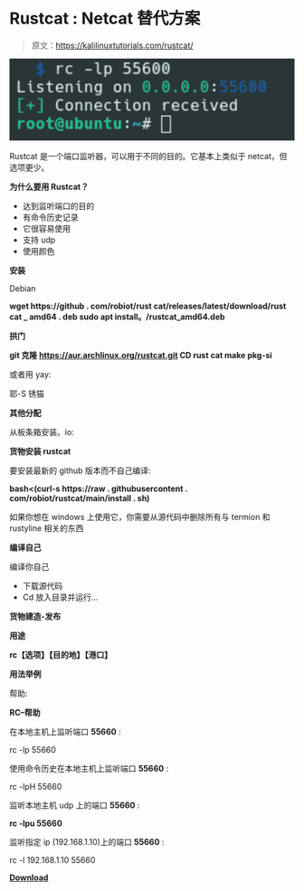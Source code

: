 # Rustcat : Netcat 替代方案

> 原文：<https://kalilinuxtutorials.com/rustcat/>

[![Rustcat : Netcat Alternative](img/b783ae310305eb6a81e7151cef1eb014.png "Rustcat : Netcat Alternative")](https://1.bp.blogspot.com/-_P9sagpLFZk/YNBp2FdppkI/AAAAAAAAJro/TyjWzex-S7MSIRXODou_c0zPUBHirnHfwCLcBGAsYHQ/s1319/2%2B%25281%2529.png)

Rustcat 是一个端口监听器，可以用于不同的目的。它基本上类似于 netcat，但选项更少。

**为什么要用 Rustcat？**

*   达到监听端口的目的
*   有命令历史记录
*   它很容易使用
*   支持 udp
*   使用颜色

**安装**

Debian

**wget https://github . com/robiot/rust cat/releases/latest/download/rust cat _ amd64 . deb
sudo apt install。/rustcat_amd64.deb**

**拱门**

**git 克隆 https://aur.archlinux.org/rustcat.git
CD rust cat
make pkg-si**

或者用 yay:

耶-S 锈猫

**其他分配**

从板条箱安装。io:

**货物安装 rustcat**

要安装最新的 github 版本而不自己编译:

**bash<(curl-s https://raw . githubusercontent . com/robiot/rustcat/main/install . sh)**

如果你想在 windows 上使用它，你需要从源代码中删除所有与 termion 和 rustyline 相关的东西

**编译自己**

编译你自己

*   下载源代码
*   Cd 放入目录并运行…

**货物建造-发布**

**用途**

**rc【选项】【目的地】【港口】**

**用法举例**

帮助:

**RC–帮助**

在本地主机上监听端口 **55660** :

rc -lp 55660

使用命令历史在本地主机上监听端口 **55660** :

rc -lpH 55660

监听本地主机 udp 上的端口 **55660** :

**rc -lpu 55660**

监听指定 ip (192.168.1.10)上的端口 **55660** :

rc -l 192.168.1.10 55660

[**Download**](https://github.com/robiot/rustcat#other-distributions)